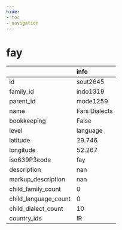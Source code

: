 ```yaml
---
hide:
- toc
- navigation
---
```

# fay
|                      | info          |
|:---------------------|:--------------|
| id                   | sout2645      |
| family_id            | indo1319      |
| parent_id            | mode1259      |
| name                 | Fars Dialects |
| bookkeeping          | False         |
| level                | language      |
| latitude             | 29.746        |
| longitude            | 52.267        |
| iso639P3code         | fay           |
| description          | nan           |
| markup_description   | nan           |
| child_family_count   | 0             |
| child_language_count | 0             |
| child_dialect_count  | 10            |
| country_ids          | IR            |